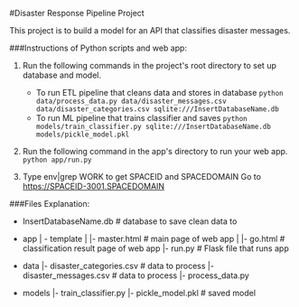 #Disaster Response Pipeline Project

This project is to build a model for an API that classifies disaster messages.

###Instructions of Python scripts and web app:
1. Run the following commands in the project's root directory to set up database and model.

    - To run ETL pipeline that cleans data and stores in database
        `python data/process_data.py data/disaster_messages.csv data/disaster_categories.csv sqlite:///InsertDatabaseName.db`
    - To run ML pipeline that trains classifier and saves
        `python models/train_classifier.py sqlite:///InsertDatabaseName.db models/pickle_model.pkl`

2. Run the following command in the app's directory to run your web app.
    `python app/run.py`

3. Type env|grep WORK to get SPACEID and SPACEDOMAIN
	Go to https://SPACEID-3001.SPACEDOMAIN



###Files Explanation:

- InsertDatabaseName.db   # database to save clean data to

- app
| - template
| |- master.html  # main page of web app
| |- go.html  # classification result page of web app
|- run.py  # Flask file that runs app

- data
|- disaster_categories.csv  # data to process 
|- disaster_messages.csv  # data to process
|- process_data.py

- models
|- train_classifier.py
|- pickle_model.pkl  # saved model 

